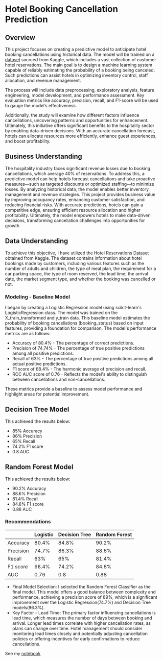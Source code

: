 # Hotel Booking Cancellation Prediction


## Overview

This project focuses on creating a predictive model to anticipate hotel booking cancellations using historical data. The model will be trained on a [dataset](https://www.kaggle.com/datasets/ahsan81/hotel-reservations-classification-dataset) sourced from Kaggle, which includes a vast collection of customer hotel reservations. The main goal is to design a machine learning system capable of reliably estimating the probability of a booking being canceled. Such predictions can assist hotels in optimizing inventory control, staff allocation, and revenue management.

The process will include data preprocessing, exploratory analysis, feature engineering, model development, and performance assessment. Key evaluation metrics like accuracy, precision, recall, and F1-score will be used to gauge the model’s effectiveness.

Additionally, the study will examine how different factors influence cancellations, uncovering patterns and opportunities for enhancement. Ultimately, this initiative offers significant benefits to the hospitality sector by enabling data-driven decisions. With an accurate cancellation forecast, hotels can allocate resources more efficiently, enhance guest experiences, and boost profitability.


## Business Understanding

The hospitality industry faces significant revenue losses due to booking cancellations, which average 40% of reservations. To address this, a predictive model can help hotels forecast cancellations and take proactive measures—such as targeted discounts or optimized staffing—to minimize losses. By analyzing historical data, the model enables better inventory management and revenue strategies. This project provides business value by improving occupancy rates, enhancing customer satisfaction, and reducing financial risks. With accurate predictions, hotels can gain a competitive edge, ensuring efficient resource allocation and higher profitability. Ultimately, the model empowers hotels to make data-driven decisions, transforming cancellation challenges into opportunities for growth.


## Data Understanding

To achieve this objective, I have utilized the Hotel Reservations [Dataset](https://www.kaggle.com/datasets/ahsan81/hotel-reservations-classification-dataset) obtained from Kaggle. The dataset contains information about hotel bookings made by customers, including various features such as the number of adults and children, the type of meal plan, the requirement for a car parking space, the type of room reserved, the lead time, the arrival date, the market segment type, and whether the booking was cancelled or not.


### Modeling - Baseline Model

I began by creating a Logistic Regression model using scikit-learn's LogisticRegression class. The model was trained on the X_train_transformed and y_train data. This baseline model estimates the probability of booking cancellations (booking_status) based on input features, providing a foundation for comparison. The model's performance metrics are as follows:

* Accuracy of 80.4% - The percentage of correct predictions.
* Precision of 74.74% - The percentage of true positive predictions among all positive predictions.
* Recall of 63% - The percentage of true positive predictions among all actual positive predictions.
* F1 score of 68.4% - The harmonic average of precision and recall.
* ROC AUC score of 0.76 - Reflects the model's ability to distinguish between cancellations and non-cancellations.

These metrics provide a baseline to assess model performance and highlight areas for potential improvement.

## Decision Tree Model

This achieved the results below:
* 85% Accuracy
* 86% Precision
* 65% Recall
* 74.2% F1 score
* 0.8 AUC

## Random Forest Model

This achieved the results below:
* 90.2% Accuracy
* 88.6% Precision
* 81.4% Recall
* 84.8% F1 score
* 0.88 AUC

### Recommendations

|         | Logistic  | Decision Tree |Random Forest|
|---------|-----------|---------------|-------------|
|Accuracy |   80.4%   |     84.8%     |     90.2%   |
|Precision|   74.7%   |     86.3%     |     88.6%   |
|Recall   |   63%     |     65%       |     81.4%   |
|F1 score |   68.4%   |     74.2%     |     84.8%   |
|AUC      |   0.76    |     0.8       |     0.88    |

* Final Model Selection: I selected the Random Forest Classifier as the final model. This model offers a good balance between complexity and performance, achieving a precision score of 89%, which is a significant improvement over the Logistic Regression(74.7%) and Decision Tree models(86.3%).
* Key Factor - Lead Time: The primary factor influencing cancellations is lead time, which measures the number of days between booking and arrival. Longer lead times correlate with higher cancellation rates, as plans can change over time. Hotel management should consider monitoring lead times closely and potentially adjusting cancellation policies or offering incentives for early confirmations to reduce cancellations.

See my [notebook]()

